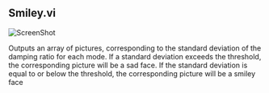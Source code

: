 ## Smiley.vi

![ScreenShot](https://github.com/ALSETLab/Ambient-Mode-Estimator/pics/smiley_pic.jpg)



Outputs an array of pictures, corresponding to the standard deviation of the damping ratio for each mode. If a standard deviation exceeds
the threshold, the corresponding picture will be a sad face. If the standard deviation is equal to or below the threshold, the 
corresponding picture will be a smiley face

